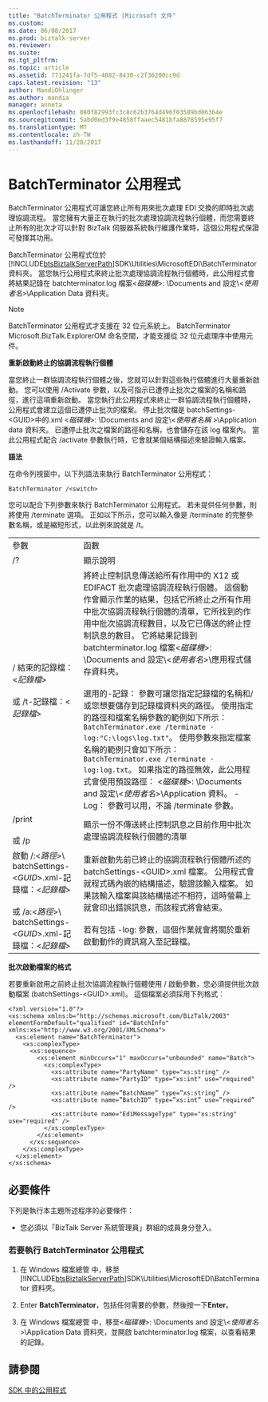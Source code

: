 ```yaml
---
title: "BatchTerminator 公用程式 |Microsoft 文件"
ms.custom: 
ms.date: 06/08/2017
ms.prod: biztalk-server
ms.reviewer: 
ms.suite: 
ms.tgt_pltfrm: 
ms.topic: article
ms.assetid: 771241fa-7df5-4882-8430-c2f36200cc9d
caps.latest.revision: "13"
author: MandiOhlinger
ms.author: mandia
manager: anneta
ms.openlocfilehash: 080f82993fc3c8c62b3764d496f03589bd06364e
ms.sourcegitcommit: 5abd0ed3f9e4858ffaaec5481bfa8878595e95f7
ms.translationtype: MT
ms.contentlocale: zh-TW
ms.lasthandoff: 11/28/2017
---
```

# <a name="batchterminator-utility"></a>BatchTerminator 公用程式
BatchTerminator 公用程式可讓您終止所有用來批次處理 EDI 交換的即時批次處理協調流程。 當您擁有大量正在執行的批次處理協調流程執行個體，而您需要終止所有的批次才可以針對 BizTalk 伺服器系統執行維護作業時，這個公用程式保證可發揮其功用。  
  
 BatchTerminator 公用程式位於[!INCLUDE[btsBiztalkServerPath](../includes/btsbiztalkserverpath-md.md)]SDK\Utilities\MicrosoftEDI\BatchTerminator 資料夾。 當您執行公用程式來終止批次處理協調流程執行個體時，此公用程式會將結果記錄在 batchterminator.log 檔案\<*磁碟機*\>: \Documents and 設定\\<*使用者名*\>\Application Data 資料夾。  
  
> [!NOTE]
>  BatchTerminator 公用程式才支援在 32 位元系統上。  BatchTerminator Microsoft.BizTalk.ExplorerOM 命名空間，才能支援從 32 位元處理序中使用元件。  
  
 **重新啟動終止的協調流程執行個體**  
  
 當您終止一群協調流程執行個體之後，您就可以針對這些執行個體進行大量重新啟動。 您可以使用 /Activate 參數，以及可指示已遭停止批次之檔案的名稱和路徑，進行這項重新啟動。 當您執行此公用程式來終止一群協調流程執行個體時，公用程式會建立這個已遭停止批次的檔案。 停止批次檔是 batchSettings-\<GUID\>中的.xml \<*磁碟機*\>: \Documents and 設定\\<*使用者名稱* \>\Application data 資料夾。 已遭停止批次之檔案的路徑和名稱，也會儲存在該 log 檔案內。 當此公用程式配合 /activate 參數執行時，它會就某個結構描述來驗證輸入檔案。  
  
 **語法**  
  
 在命令列視窗中，以下列語法來執行 BatchTerminator 公用程式：  
  
```  
BatchTerminator /<switch>  
```  
  
 您可以配合下列參數來執行 BatchTerminator 公用程式。 若未提供任何參數，則將使用 /terminate 選項。 正如以下所示，您可以輸入像是 /terminate 的完整參數名稱，或是縮短形式，以此例來說就是 /t。  
  
|||  
|-|-|  
|參數|函數|  
|/?|顯示說明|  
|/ 結束的記錄檔：\<*記錄檔*\><br /><br /> 或 /t-記錄檔：\<*記錄檔*\>|將終止控制訊息傳送給所有作用中的 X12 或 EDIFACT 批次處理協調流程執行個體。 這個動作會顯示作業的結果，包括它所終止之所有作用中批次協調流程執行個體的清單，它所找到的作用中批次協調流程數目，以及它已傳送的終止控制訊息的數目。 它將結果記錄到 batchterminator.log 檔案\<*磁碟機*\>: \Documents and 設定\\<*使用者名*\>\應用程式儲存資料夾。<br /><br /> 選用的-記錄： 參數可讓您指定記錄檔的名稱和/或您想要儲存到記錄檔資料夾的路徑。 使用指定的路徑和檔案名稱參數的範例如下所示： `BatchTerminator.exe /terminate -log:"C:\logs\log.txt"`。 使用參數來指定檔案名稱的範例只會如下所示： `BatchTerminator.exe /terminate -log:log.txt`。 如果指定的路徑無效，此公用程式會使用預設路徑： \<*磁碟機*\>: \Documents and 設定\\<*使用者名*\>\Application 資料。 -Log： 參數可以用，不論 /terminate 參數。|  
|/print<br /><br /> 或 /p|顯示一份不傳送終止控制訊息之目前作用中批次處理協調流程執行個體的清單|  
|啟動 /:\<*路徑*\>\\<br />batchSettings-\<*GUID*\>.xml-記錄檔：\<*記錄檔*\><br /><br /> 或 /a:\<*路徑*\>\\<br />batchSettings-\<*GUID*\>.xml-記錄檔：\<*記錄檔*\>|重新啟動先前已終止的協調流程執行個體所述的 batchSettings-\<GUID\>.xml 檔案。 公用程式會就程式碼內嵌的結構描述，驗證該輸入檔案。 如果該輸入檔案與該結構描述不相符，這時螢幕上就會印出錯誤訊息，而該程式將會結束。<br /><br /> 若有包括 -log: 參數，這個作業就會將關於重新啟動動作的資訊寫入至記錄檔。|  
  
 **批次啟動檔案的格式**  
  
 若要重新啟用之前終止批次協調流程執行個體使用 / 啟動參數，您必須提供批次啟動檔案 (batchSettings-\<GUID\>.xml)。 這個檔案必須採用下列格式：  
  
```  
<?xml version="1.0"?>  
<xs:schema xmlns:b="http://schemas.microsoft.com/BizTalk/2003" elementFormDefault="qualified" id="BatchInfo" xmlns:xs="http://www.w3.org/2001/XMLSchema">  
  <xs:element name="BatchTerminator">  
    <xs:complexType>  
      <xs:sequence>  
        <xs:element minOccurs="1" maxOccurs="unbounded" name="Batch">  
          <xs:complexType>  
            <xs:attribute name="PartyName" type="xs:string" />  
            <xs:attribute name="PartyID" type="xs:int" use="required" />  
            <xs:attribute name=”BatchName” type=”xs:string” />  
            <xs:attribute name=”BatchID” type=”xs:int” use=”required” />  
            <xs:attribute name="EdiMessageType" type="xs:string" use="required" />  
          </xs:complexType>  
        </xs:element>  
      </xs:sequence>  
    </xs:complexType>  
  </xs:element>  
</xs:schema>  
```  
  
## <a name="prerequisites"></a>必要條件  
 下列是執行本主題所述程序的必要條件：  
  
-   您必須以「BizTalk Server 系統管理員」群組的成員身分登入。  
  
### <a name="to-run-the-batchterminator-utility"></a>若要執行 BatchTerminator 公用程式  
  
1.  在 Windows 檔案總管 中，移至[!INCLUDE[btsBiztalkServerPath](../includes/btsbiztalkserverpath-md.md)]SDK\Utilities\MicrosoftEDI\BatchTerminator 資料夾。  
  
2.  Enter **BatchTerminator**，包括任何需要的參數，然後按一下**Enter**。  
  
3.  在 Windows 檔案總管 中，移至\<*磁碟機*\>: \Documents and 設定\\<*使用者名*\>\Application Data 資料夾，並開啟 batchterminator.log 檔案，以查看結果的記錄。  
  
## <a name="see-also"></a>請參閱  
 [SDK 中的公用程式](../core/utilities-in-the-sdk.md)